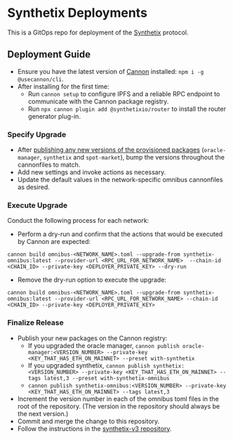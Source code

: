 # Synthetix Deployments

This is a GitOps repo for deployment of the [Synthetix](https://www.github.com/synthetixio/synthetix-v3) protocol.

## Deployment Guide

- Ensure you have the latest version of [Cannon](https://usecannon.com) installed: `npm i -g @usecannon/cli`.
- After installing for the first time:
  - Run `cannon setup` to configure IPFS and a reliable RPC endpoint to communicate with the Cannon package registry.
  - Run `npx cannon plugin add @synthetixio/router` to install the router generator plug-in.

### Specify Upgrade

- After [publishing any new versions of the provisioned packages](https://github.com/synthetixio/synthetix-v3#deployment-guide) (`oracle-manager`, `synthetix` and `spot-market`), bump the versions throughout the cannonfiles to match.
- Add new settings and invoke actions as necessary.
- Update the default values in the network-specific omnibus cannonfiles as desired.

### Execute Upgrade

Conduct the following process for each network:

- Perform a dry-run and confirm that the actions that would be executed by Cannon are expected:

```
cannon build omnibus-<NETWORK_NAME>.toml --upgrade-from synthetix-omnibus:latest --provider-url <RPC_URL_FOR_NETWORK_NAME>  --chain-id <CHAIN_ID> --private-key <DEPLOYER_PRIVATE_KEY> --dry-run
```

- Remove the dry-run option to execute the upgrade:

```
cannon build omnibus-<NETWORK_NAME>.toml --upgrade-from synthetix-omnibus:latest --provider-url <RPC_URL_FOR_NETWORK_NAME> --chain-id <CHAIN_ID> --private-key <DEPLOYER_PRIVATE_KEY>
```

### Finalize Release

- Publish your new packages on the Cannon registry:
  - If you upgraded the oracle manager, `cannon publish oracle-manager:<VERSION_NUMBER> --private-key <KEY_THAT_HAS_ETH_ON_MAINNET> --preset with-synthetix`
  - If you upgraded synthetix, `cannon publish synthetix:<VERSION_NUMBER> --private-key <KEY_THAT_HAS_ETH_ON_MAINNET> --tags latest,3 --preset with-synthetix-omnibus`
  - `cannon publish synthetix-omnibus:<VERSION_NUMBER> --private-key <KEY_THAT_HAS_ETH_ON_MAINNET> --tags latest,3`
- Increment the version number in each of the omnibus toml files in the root of the repository. (The version in the repository should always be the next version.)
- Commit and merge the change to this repository.
- Follow the instructions in the [synthetix-v3 repository](https://github.com/synthetixio/synthetix-v3#finalizing-a-release).
